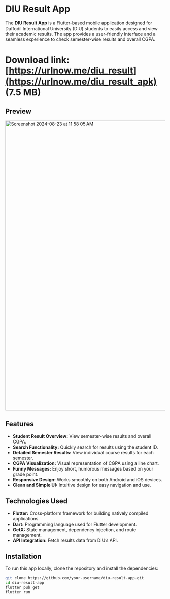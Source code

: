 # DIU Result App

The **DIU Result App** is a Flutter-based mobile application designed for Daffodil International University (DIU) students to easily access and view their academic results. The app provides a user-friendly interface and a seamless experience to check semester-wise results and overall CGPA.

# Download link: [https://urlnow.me/diu_result](https://urlnow.me/diu_result_apk) (7.5 MB)

## Preview
<img width="910" alt="Screenshot 2024-08-23 at 11 58 05 AM" src="https://github.com/user-attachments/assets/5ad46fa5-c435-467c-bf76-a7c65326cf0f">


## Features

- **Student Result Overview:** View semester-wise results and overall CGPA.
- **Search Functionality:** Quickly search for results using the student ID.
- **Detailed Semester Results:** View individual course results for each semester.
- **CGPA Visualization:** Visual representation of CGPA using a line chart.
- **Funny Messages:** Enjoy short, humorous messages based on your grade point.
- **Responsive Design:** Works smoothly on both Android and iOS devices.
- **Clean and Simple UI:** Intuitive design for easy navigation and use.

## Technologies Used

- **Flutter:** Cross-platform framework for building natively compiled applications.
- **Dart:** Programming language used for Flutter development.
- **GetX:** State management, dependency injection, and route management.
- **API Integration:** Fetch results data from DIU’s API.

## Installation

To run this app locally, clone the repository and install the dependencies:

```bash
git clone https://github.com/your-username/diu-result-app.git
cd diu-result-app
flutter pub get
flutter run
